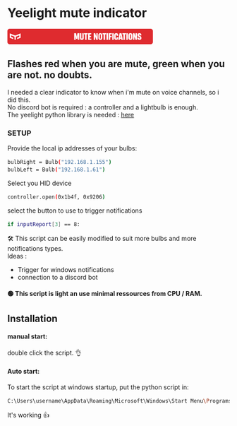 # Yeelight mute indicator
![image](https://raw.githubusercontent.com/Moringar/YeelightNotifications/main/yeemute.png?token=GHSAT0AAAAAACODXPV3TMVUFSDH4YE4S3UAZP6C3CQ)
## Flashes red when you are mute, green when you are not. no doubts.

I needed a clear indicator to know when i'm mute on voice channels, so i did this.<br>
No discord bot is required : a controller and a lightbulb is enough. <br>
The yeelight python library is needed : [here](https://gitlab.com/stavros/python-yeelight)


### SETUP

Provide the local ip addresses of your bulbs:
```sh
bulbRight = Bulb("192.168.1.155")
bulbLeft = Bulb("192.168.1.61")
```
Select you HID device
```sh
controller.open(0x1b4f, 0x9206)
```

select the button to use to trigger notifications
```sh
if inputReport[3] == 8:
```


🛠️ This script can be easily modified to suit more bulbs and more notifications types.<br>
Ideas :
- Trigger for windows notifications
- connection to a discord bot

#### 🟢 This script is light an use minimal ressources from CPU / RAM.

## Installation
#### manual start:
double click the script. 👌

#### Auto start:
To start the script at windows startup, put the python script in:
```sh
C:\Users\username\AppData\Roaming\Microsoft\Windows\Start Menu\Programs\Startup
```
It's working 👍
